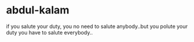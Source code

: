 # abdul-kalam
if you salute your duty, you no need to salute anybody..but you polute your duty you have to salute everybody..
